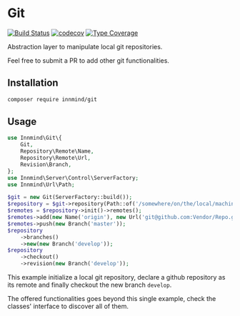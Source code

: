 # Git

[![Build Status](https://github.com/innmind/git/workflows/CI/badge.svg?branch=master)](https://github.com/innmind/git/actions?query=workflow%3ACI)
[![codecov](https://codecov.io/gh/innmind/git/branch/develop/graph/badge.svg)](https://codecov.io/gh/innmind/git)
[![Type Coverage](https://shepherd.dev/github/innmind/git/coverage.svg)](https://shepherd.dev/github/innmind/git)

Abstraction layer to manipulate local git repositories.

Feel free to submit a PR to add other git functionalities.

## Installation

```sh
composer require innmind/git
```

## Usage

```php
use Innmind\Git\{
    Git,
    Repository\Remote\Name,
    Repository\Remote\Url,
    Revision\Branch,
};
use Innmind\Server\Control\ServerFactory;
use Innmind\Url\Path;

$git = new Git(ServerFactory::build());
$repository = $git->repository(Path::of('/somewhere/on/the/local/machine'));
$remotes = $repository->init()->remotes();
$remotes->add(new Name('origin'), new Url('git@github.com:Vendor/Repo.git'))
$remotes->push(new Branch('master'));
$repository
    ->branches()
    ->new(new Branch('develop'));
$repository
    ->checkout()
    ->revision(new Branch('develop'));
```

This example initialize a local git repository, declare a github repository as its remote and finally checkout the new branch `develop`.

The offered functionalities goes beyond this single example, check the classes' interface to discover all of them.
